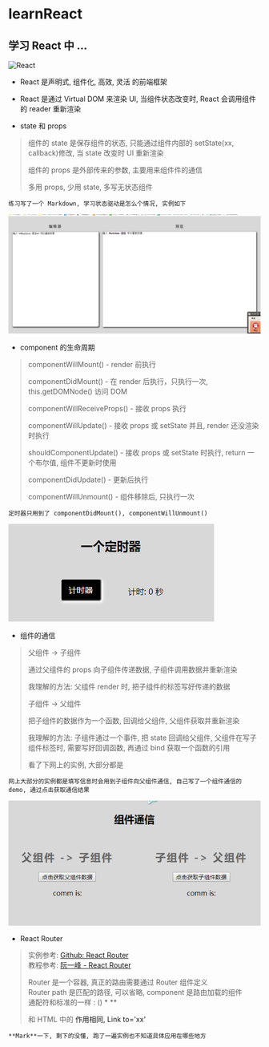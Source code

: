 # learnReact


## 学习 React 中 ...


![React](http://yiming465.com/wp-content/uploads/2016/09/9FF923C456668F2850BE562B46A84414.png)

- React 是声明式, 组件化, 高效, 灵活 的前端框架

- React 是通过 Virtual DOM 来渲染 UI, 当组件状态改变时, React 会调用组件的 reader 重新渲染

- state 和 props

> 组件的 state 是保存组件的状态, 只能通过组件内部的 setState(xx, callback)修改, 当 state 改变时 UI 重新渲染
>
> 组件的 props 是外部传来的参数, 主要用来组件件的通信
>
> 多用 props, 少用 state, 多写无状态组件

```
练习写了一个 Markdown, 学习状态驱动是怎么个情况, 实例如下
```

![screenshots](https://github.com/Crayoncyann/learnReact/blob/master/screenshots/md.gif)


- component 的生命周期

> componentWillMount() - render 前执行
>
> componentDidMount() - 在 render 后执行，只执行一次, this.getDOMNode() 访问 DOM
>
> componentWillReceiveProps() - 接收 props 执行
>
> componentWillUpdate() - 接收 props 或 setState 并且, render 还没渲染时执行
>
> shouldComponentUpdate() - 接收 props 或 setState 时执行, return 一个布尔值, 组件不更新时使用
>
> componentDidUpdate() - 更新后执行
>
> componentWillUnmount() - 组件移除后, 只执行一次

```
定时器只用到了 componentDidMount(), componentWillUnmount()
```

![定时器](https://github.com/Crayoncyann/learnReact/blob/master/screenshots/lifecycle.gif)


- 组件的通信

> 父组件 -> 子组件
>
> 通过父组件的 props 向子组件传递数据, 子组件调用数据并重新渲染
>
> 我理解的方法: 父组件 render 时, 把子组件的标签写好传递的数据
>
> 子组件 -> 父组件
>
> 把子组件的数据作为一个函数, 回调给父组件, 父组件获取并重新渲染
>
> 我理解的方法: 子组件通过一个事件, 把 state 回调给父组件, 父组件在写子组件标签时, 需要写好回调函数, 再通过 bind 获取一个函数的引用
>
> 看了下网上的实例, 大部分都是

```
网上大部分的实例都是填写信息时会用到子组件向父组件通信, 自己写了一个组件通信的 demo, 通过点击获取通信结果
```

![组件通信](https://github.com/Crayoncyann/learnReact/blob/master/screenshots/componpentComm.gif)

  
- React Router

> 实例参考: [Github: React Router](https://github.com/reactjs/react-router-tutorial/tree/master/lessons)  
> 教程参考: [阮一峰 - React Router](http://www.ruanyifeng.com/blog/2016/05/react_router.html)  
>
> Router 是一个容器, 真正的路由需要通过 Router 组件定义  
> Router path 是匹配的路径, 可以省略, component 是路由加载的组件  
> 通配符和标准的一样 : () * **  
> <Link> 和 HTML 中的 <a> 作用相同, Link to='xx'  

```
**Mark**一下, 剩下的没懂, 跑了一遍实例也不知道具体应用在哪些地方
```
